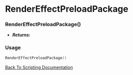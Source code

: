 # RenderEffectPreloadPackage

### RenderEffectPreloadPackage()
- ***Returns:*** 

### Usage

```Lua
RenderEffectPreloadPackage()
```


[Back To Scripting Documentation](../README.md)
